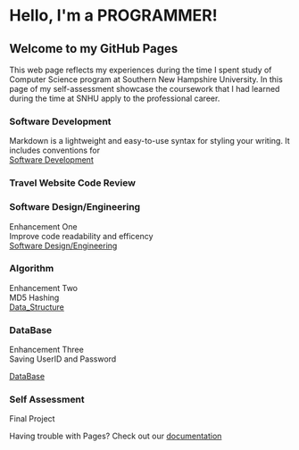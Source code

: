 # Hello, I'm a PROGRAMMER!

## Welcome to my GitHub Pages

This web page reflects my experiences during the time I spent study of Computer Science program at Southern New Hampshire University. In this page of my self-assessment showcase the coursework that I had learned during the time at SNHU apply to the professional career.

### Software Development

Markdown is a lightweight and easy-to-use syntax for styling your writing. It includes conventions for  
[Software Development](https://docs.google.com/viewer?url=https://github.com/jtluu/Travel-Website/raw/master/DataBase.pdf)

### Travel Website Code Review



### Software Design/Engineering
Enhancement One  
Improve code readability and efficency  
[Software Design/Engineering](https://docs.google.com/viewer?url=https://github.com/jtluu/Travel-Website/raw/master/Software_Design.pdf)

### Algorithm
Enhancement Two  
   MD5 Hashing  
[Data_Structure](https://docs.google.com/viewer?url=https://github.com/jtluu/Travel-Website/raw/master/Data_Structure.pdf)

### DataBase
Enhancement Three  
  Saving UserID and Password
  
[DataBase](https://docs.google.com/viewer?url=https://github.com/jtluu/Travel-Website/raw/master/DataBase.pdf)
 
### Self Assessment 
Final Project  

Having trouble with Pages? Check out our [documentation](https://github.com/jtluu/Travel-Website/blob/master/doc_cloud.pdf) 
